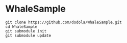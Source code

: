 # WhaleSample

```
git clone https://github.com/dodola/WhaleSample.git
cd WhaleSample    
git submodule init
git submodule update
```
